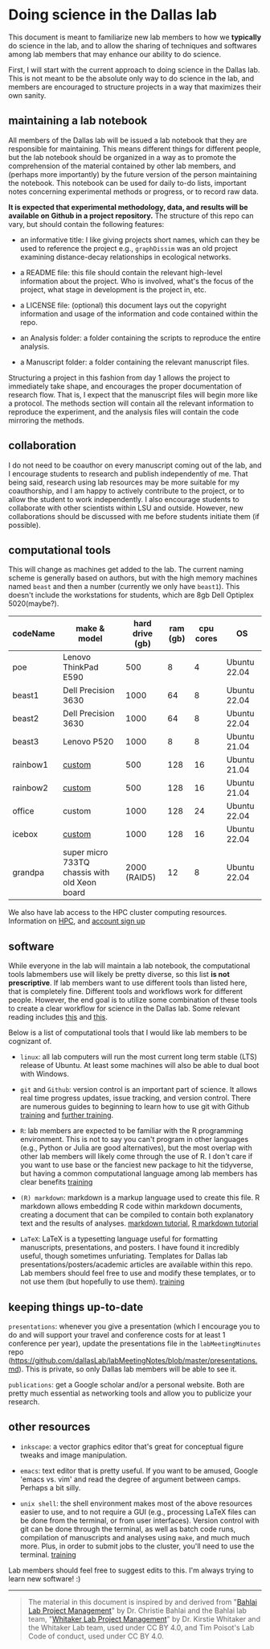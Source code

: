 # Doing science in the Dallas lab

This document is meant to familiarize new lab members to how we **typically** do science in the lab, and to allow the sharing of techniques and softwares among lab members that may enhance our ability to do science. 


First, I will start with the current approach to doing science in the Dallas lab. This is not meant to be the absolute only way to do science in the lab, and members are encouraged to structure projects in a way that maximizes their own sanity. 





## maintaining a lab notebook

All members of the Dallas lab will be issued a lab notebook that they are responsible for maintaining. This means different things for different people, but the lab notebook should be organized in a way as to promote the comprehension of the material contained by other lab members, and (perhaps more importantly) by the future version of the person maintaining the notebook. This notebook can be used for daily to-do lists, important notes concerning experimental methods or progress, or to record raw data. 

**It is expected that experimental methodology, data, and results will be available on Github in a project repository.** The structure of this repo can vary, but should contain the following features:

+ an informative title: I like giving projects short names, which can they be used to reference the project e.g., `graphDissim` was an old project examining distance-decay relationships in ecological networks. 

+ a README file: this file should contain the relevant high-level information about the project. Who is involved, what's the focus of the project, what stage in development is the project in, etc. 

+ a LICENSE file: (optional) this document lays out the copyright information and usage of the information and code contained within the repo. 

+ an Analysis folder: a folder containing the scripts to reproduce the entire analysis. 

+ a Manuscript folder: a folder containing the relevant manuscript files. 


Structuring a project in this fashion from day 1 allows the project to immediately take shape, and encourages the proper documentation of research flow. That is, I expect that the manuscript files will begin more like a protocol. The methods section will contain all the relevant information to reproduce the experiment, and the analysis files will contain the code mirroring the methods. 


## collaboration

I do not need to be coauthor on every manuscript coming out of the lab, and I encourage students to research and publish independently of me. That being said, research using lab resources may be more suitable for my coauthorship, and I am happy to actively contribute to the project, or to allow the student to work independently. I also encourage students to collaborate with other scientists within LSU and outside. However, new collaborations should be discussed with me before students initiate them (if possible). 







## computational tools

This will change as machines get added to the lab. The current naming scheme is generally based on authors, but with the high memory machines named `beast` and then a number (currently we only have `beast1`). This doesn't include the workstations for students, which are 8gb Dell Optiplex 5020(maybe?). 


| codeName  | make & model  | hard drive (gb) | ram (gb)  | cpu cores | OS |
| --- |---|---|---|---|---|
| poe | Lenovo ThinkPad E590  | 500  | 8  | 4 | Ubuntu 22.04 |
| beast1  | Dell Precision 3630 | 1000  | 64 | 8 | Ubuntu 22.04  |
| beast2  | Dell Precision 3630 | 1000  | 64 | 8 | Ubuntu 22.04  |
| beast3  | Lenovo P520  | 1000  | 8 | 8 | Ubuntu 21.04  |
| rainbow1  | [custom](https://pcpartpicker.com/user/taddallas/saved/#view=FptTYJ)  | 500  | 128  | 16 |  Ubuntu 21.04  |
| rainbow2 | [custom](https://pcpartpicker.com/user/taddallas/saved/#view=FptTYJ)  | 500  | 128  | 16 | Ubuntu 21.04  |
| office  | custom  | 1000  | 128  | 24  | Ubuntu 22.04  |
| icebox  | [custom](https://pcpartpicker.com/user/taddallas/saved/#view=jVhrvK)  | 1000 | 128  | 16 | Ubuntu 22.04  |
| grandpa  | super micro 733TQ chassis with old Xeon board  | 2000 (RAID5)  | 12  | 8 |  Ubuntu 22.04  |


We also have lab access to the HPC cluster computing resources. Information on [HPC](https://uofsc-rc.github.io/sys-tutorial/getting-started), and [account sign up](https://sc.edu/about/offices_and_divisions/division_of_information_technology/rc/account_request/index.php)






## software 

While everyone in the lab will maintain a lab notebook, the computational tools labmembers use will likely be pretty diverse, so this list **is not prescriptive**. If lab members want to use different tools than listed here, that is completely fine. Different tools and workflows work for different people. However, the end goal is to utilize some combination of these tools to create a clear workflow for science in the Dallas lab. Some relevant reading includes [this](http://journals.plos.org/plosbiology/article?id=10.1371/journal.pbio.1001745) and [this](http://journals.plos.org/ploscompbiol/article?id=10.1371/journal.pcbi.1003506).

Below is a list of computational tools that I would like lab members to be cognizant of. 


+ `linux`: all lab computers will run the most current long term stable (LTS) release of Ubuntu. At least some machines will also be able to dual boot with Windows. 

+ `git` and `Github`: version control is an important part of science. It allows real time progress updates, issue tracking, and version control. There are numerous guides to beginning to learn how to use git with Github [training](https://swcarpentry.github.io/git-novice-es/) and [further training](https://guides.github.com/activities/hello-world/). 

+ `R`: lab members are expected to be familiar with the R programming environment. This is not to say you can't program in other languages (e.g., Python or Julia are good alternatives), but the most overlap with other lab members will likely come through the use of R. I don't care if you want to use base or the fanciest new package to hit the tidyverse, but having a common computational language among lab members has clear benefits [training](http://swcarpentry.github.io/r-novice-inflammation/)

+ `(R) markdown`: markdown is a markup language used to create this file. R markdown allows embedding R code within markdown documents, creating a document that can be compiled to contain both explanatory text and the results of analyses. [markdown tutorial](https://www.markdowntutorial.com/), [R markdown tutorial](https://rmarkdown.rstudio.com/lesson-1.html)

+ `LaTeX`: LaTeX is a typesetting language useful for formatting manuscripts, presentations, and posters. I have found it incredibly useful, though sometimes unfuriating. Templates for Dallas lab presentations/posters/academic articles are available within this repo. Lab members should feel free to use and modify these templates, or to not use them (but hopefully to use them). [training](https://www.latex-tutorial.com/tutorials/)





## keeping things up-to-date 

`presentations`: whenever you give a presentation (which I encourage you to do and will support your travel and conference costs for at least 1 conference per year), update the presentations file in the `labMeetingMinutes` repo (https://github.com/dallasLab/labMeetingNotes/blob/master/presentations.md). This is private, so only Dallas lab members will be able to see it. 

`publications`: get a Google scholar and/or a personal website. Both are pretty much essential as networking tools and allow you to publicize your research. 









## other resources

+ `inkscape`: a vector graphics editor that's great for conceptual figure tweaks and image manipulation. 

+ `emacs`: text editor that is pretty useful. If you want to be amused, Google 'emacs vs. vim' and read the degree of argument between camps. Perhaps a bit silly.

+ `unix shell`: the shell environment makes most of the above resources easier to use, and to not require a GUI (e.g., processing LaTeX files can be done from the terminal, or from user interfaces). Version control with git can be done through the terminal, as well as batch code runs, compilation of manuscripts and analyses using `make`, and much much more. Plus, in order to submit jobs to the cluster, you'll need to use the terminal. [training](https://swcarpentry.github.io/shell-novice/)




Lab members should feel free to suggest edits to this. I'm always trying to learn new software! :)





---

> The material in this document is inspired by and derived from "[Bahlai Lab Project Management](https://github.com/BahlaiLab/Policies/blob/master/Code_of_conduct.md)" by Dr. Christie Bahlai and the Bahlai lab team, "[Whitaker Lab Project Management](https://github.com/WhitakerLab/WhitakerLabProjectManagement)" by Dr. Kirstie Whitaker and the Whitaker Lab team, used under CC BY 4.0, and Tim Poisot's Lab Code of conduct, used under CC BY 4.0.

